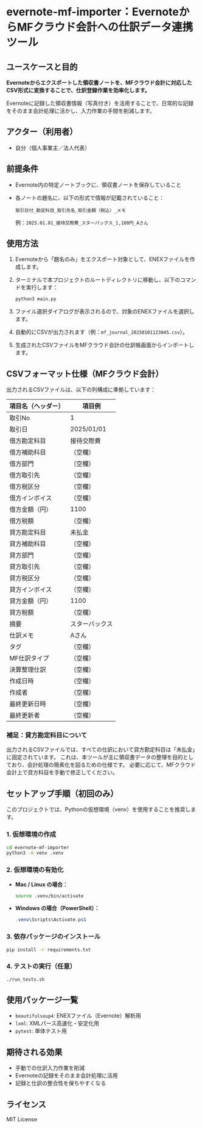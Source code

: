 # evernote-mf-importer：EvernoteからMFクラウド会計への仕訳データ連携ツール

## ユースケースと目的

**Evernoteからエクスポートした領収書ノートを、MFクラウド会計に対応したCSV形式に変換することで、仕訳登録作業を効率化します。**

Evernoteに記録した領収書情報（写真付き）を活用することで、日常的な記録をそのまま会計処理に活かし、入力作業の手間を削減します。

## アクター（利用者）

- 自分（個人事業主／法人代表）

## 前提条件

- Evernote内の特定ノートブックに、領収書ノートを保存していること
- 各ノートの題名に、以下の形式で情報が記載されていること：

  ```
  取引日付_勘定科目_取引先名_取引金額（税込）_メモ
  ```

  例：`2025.01.01_接待交際費_スターバックス_1,100円_Aさん`

## 使用方法

1. Evernoteから「題名のみ」をエクスポート対象として、ENEXファイルを作成します。
2. ターミナルで本プロジェクトのルートディレクトリに移動し、以下のコマンドを実行します：

   ```bash
   python3 main.py
   ```

3. ファイル選択ダイアログが表示されるので、対象のENEXファイルを選択します。
4. 自動的にCSVが出力されます（例：`mf_journal_20250101123045.csv`）。
5. 生成されたCSVファイルをMFクラウド会計の仕訳帳画面からインポートします。

## CSVフォーマット仕様（MFクラウド会計）

出力されるCSVファイルは、以下の列構成に準拠しています：

| 項目名（ヘッダー）       | 項目例         |
|--------------------------|----------------|
| 取引No                   | 1              |
| 取引日                   | 2025/01/01     |
| 借方勘定科目             | 接待交際費     |
| 借方補助科目             | （空欄）       |
| 借方部門                 | （空欄）       |
| 借方取引先               | （空欄）       |
| 借方税区分               | （空欄）       |
| 借方インボイス           | （空欄）       |
| 借方金額（円）           | 1100           |
| 借方税額                 | （空欄）       |
| 貸方勘定科目             | 未払金         |
| 貸方補助科目             | （空欄）       |
| 貸方部門                 | （空欄）       |
| 貸方取引先               | （空欄）       |
| 貸方税区分               | （空欄）       |
| 貸方インボイス           | （空欄）       |
| 貸方金額（円）           | 1100           |
| 貸方税額                 | （空欄）       |
| 摘要                     | スターバックス |
| 仕訳メモ                 | Aさん          |
| タグ                     | （空欄）       |
| MF仕訳タイプ             | （空欄）       |
| 決算整理仕訳             | （空欄）       |
| 作成日時                 | （空欄）       |
| 作成者                   | （空欄）       |
| 最終更新日時             | （空欄）       |
| 最終更新者               | （空欄）       |


### 補足：貸方勘定科目について

出力されるCSVファイルでは、すべての仕訳において貸方勘定科目は「未払金」に固定されています。
これは、本ツールが主に領収書データの整理を目的としており、会計処理の簡素化を図るための仕様です。
必要に応じて、MFクラウド会計上で貸方科目を手動で修正してください。


## セットアップ手順（初回のみ）

このプロジェクトでは、Pythonの仮想環境（venv）を使用することを推奨します。

### 1. 仮想環境の作成

```bash
cd evernote-mf-importer
python3 -m venv .venv
```

### 2. 仮想環境の有効化

- **Mac / Linux の場合：**

    ```bash
    source .venv/bin/activate
    ```

- **Windows の場合（PowerShell）：**

    ```powershell
    .venv\Scripts\Activate.ps1
    ```

### 3. 依存パッケージのインストール

```bash
pip install -r requirements.txt
```

### 4. テストの実行（任意）

```bash
./run_tests.sh
```

## 使用パッケージ一覧

- `beautifulsoup4`: ENEXファイル（Evernote）解析用  
- `lxml`: XMLパース高速化・安定化用  
- `pytest`: 単体テスト用

## 期待される効果

- 手動での仕訳入力作業を削減
- Evernoteの記録をそのまま会計処理に活用
- 記録と仕訳の整合性を保ちやすくなる

## ライセンス

MIT License

